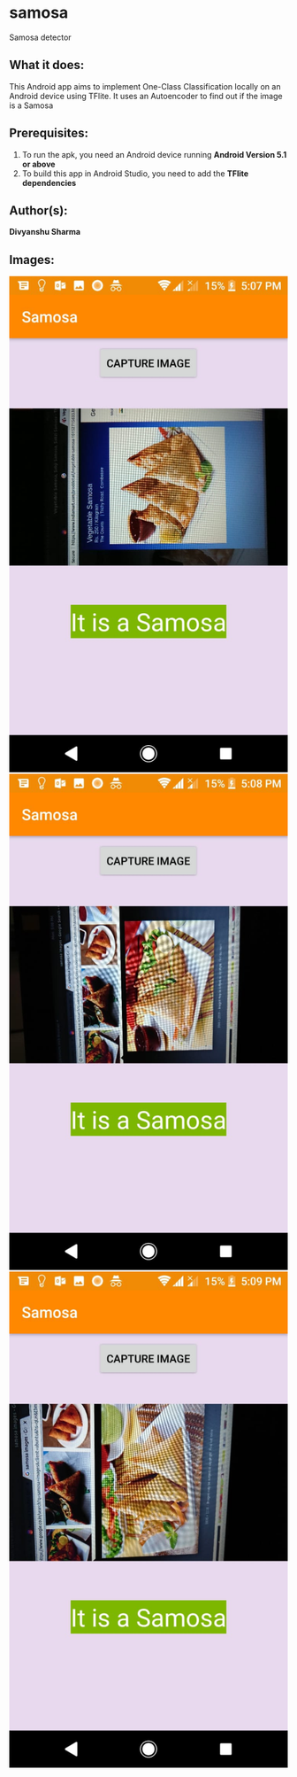 # samosa
Samosa detector

## What it does: 
This Android app aims to implement One-Class Classification locally on an Android device using TFlite. It uses an Autoencoder to find out if the image is a Samosa

## Prerequisites:
1. To run the apk, you need an Android device running **Android Version 5.1 or above**
2. To build this app in Android Studio, you need to add the **TFlite dependencies**

## Author(s):
**Divyanshu Sharma**

## Images:
![Images](autoencoder/images/Image_1.jpeg)
![Images](autoencoder/images/Image_2.jpeg)
![Images](autoencoder/images/Image_3.jpeg)

